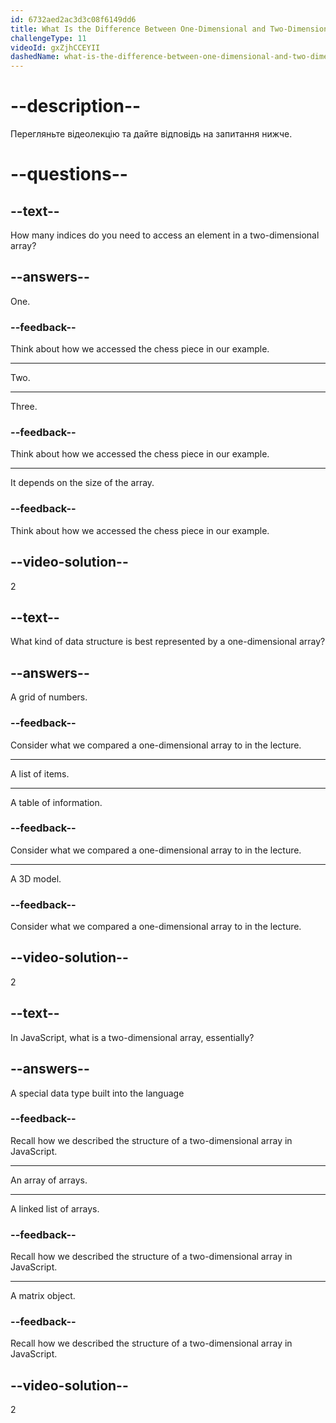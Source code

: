 ```yaml
---
id: 6732aed2ac3d3c08f6149dd6
title: What Is the Difference Between One-Dimensional and Two-Dimensional Arrays?
challengeType: 11
videoId: gxZjhCCEYII
dashedName: what-is-the-difference-between-one-dimensional-and-two-dimensional-arrays
---
```


# --description--

Перегляньте відеолекцію та дайте відповідь на запитання нижче.

# --questions--

## --text--

How many indices do you need to access an element in a two-dimensional array?

## --answers--

One.

### --feedback--

Think about how we accessed the chess piece in our example.

---

Two.

---

Three.

### --feedback--

Think about how we accessed the chess piece in our example.

---

It depends on the size of the array.

### --feedback--

Think about how we accessed the chess piece in our example.

## --video-solution--

2

## --text--

What kind of data structure is best represented by a one-dimensional array?

## --answers--

A grid of numbers.

### --feedback--

Consider what we compared a one-dimensional array to in the lecture.

---

A list of items.

---

A table of information.

### --feedback--

Consider what we compared a one-dimensional array to in the lecture.

---

A 3D model.

### --feedback--

Consider what we compared a one-dimensional array to in the lecture.

## --video-solution--

2

## --text--

In JavaScript, what is a two-dimensional array, essentially?

## --answers--

A special data type built into the language

### --feedback--

Recall how we described the structure of a two-dimensional array in JavaScript.

---

An array of arrays.

---

A linked list of arrays.

### --feedback--

Recall how we described the structure of a two-dimensional array in JavaScript.

---

A matrix object.

### --feedback--

Recall how we described the structure of a two-dimensional array in JavaScript.

## --video-solution--

2

